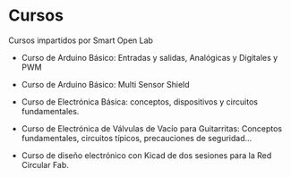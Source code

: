 # Cursos
Cursos impartidos por Smart Open Lab
  
  - Curso de Arduino Básico: Entradas y salidas, Analógicas y Digitales y PWM
  
  - Curso de Arduino Básico: Multi Sensor Shield

  - Curso de Electrónica Básica: conceptos, dispositivos y circuitos fundamentales.
  
  - Curso de Electrónica de Válvulas de Vacío para Guitarritas: Conceptos fundamentales, circuitos típicos, precauciones de seguridad...

  - Curso de diseño electrónico con Kicad de dos sesiones para la Red Circular Fab.

